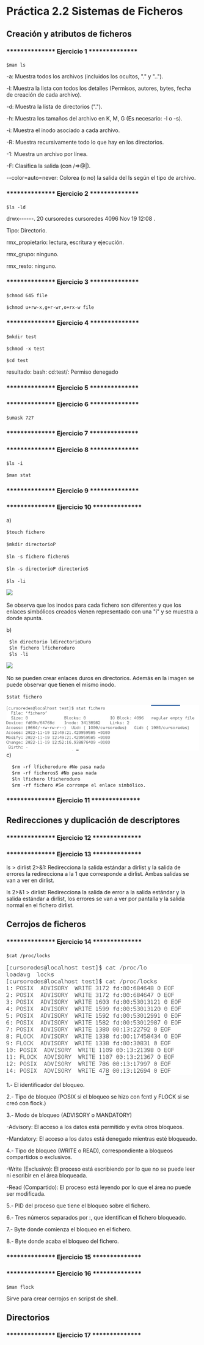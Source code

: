 # Práctica 2.2 Sistemas de Ficheros

## Creación y atributos de ficheros

### ************** Ejercicio 1 **************

`$man ls`

-a: Muestra todos los archivos (incluidos los ocultos, "." y "..").

-l: Muestra la lista con todos los detalles (Permisos, autores, bytes, fecha de creación de cada archivo).

-d: Muestra la lista de directorios (".").

-h: Muestra los tamaños del archivo en K, M, G (Es necesario: -l o -s).

-i: Muestra el inodo asociado a cada archivo.

-R: Muestra recursivamente todo lo que hay en los directorios.

-1: Muestra un archivo por línea.

-F: Clasifica la salida (con /=>@|).

--color=auto=never: Colorea (o no) la salida del ls según el tipo de archivo.

### ************** Ejercicio 2 **************

`$ls -ld`

drwx------. 20 cursoredes cursoredes 4096 Nov 19 12:08 .

Tipo: Directorio.

rmx_propietario: lectura, escritura y ejecución.

rmx_grupo: ninguno.

rmx_resto: ninguno.

### ************** Ejercicio 3 **************

`$chmod 645 file`

 `$chmod u+rw-x,g+r-wr,o+rx-w file` 
 
### ************** Ejercicio 4 **************
 
 `$mkdir test`
 
 `$chmod -x test`
 
 `$cd test`
 
 resultado: bash: cd:test/: Permiso denegado
 
### ************** Ejercicio 5 **************


### ************** Ejercicio 6 **************
 
 `$umask 727`
 
### ************** Ejercicio 7 **************
 
 
### ************** Ejercicio 8 **************
 
 `$ls -i`
 
  `$man stat`
  
### ************** Ejercicio 9 **************
  
  
### ************** Ejercicio 10 **************

  a) 
    
    $touch fichero
    
    $mkdir directorioP
    
    $ln -s fichero ficheroS
    
    $ln -s directorioP directorioS
    
    $ls -li
    
   <img src="ejercicio10.png">
   
   Se observa que los inodos para cada fichero son diferentes y que los enlaces simbólicos creados vienen representado con una "i" y se muestra a donde apunta.
 
  b)
     
     $ln directorio ldirectorioDuro
     $ln fichero lficheroduro
     $ls -li
     
   <img src="ejercicio10B.png">
   
   No se pueden crear enlaces duros en directorios. Además en la imagen se puede observar que tienen el mismo inodo.
   
   `$stat fichero`
   
   <img src="stat.png">
  c)

      $rm -rf lficheroduro #No pasa nada
      $rm -rf ficherosS #No pasa nada
      $ln lfichero lficheroduro
      $rm -rf fichero #Se corrompe el enlace simbólico.
      
   
### ************** Ejercicio 11 **************
      
##  Redirecciones y duplicación de descriptores

### ************** Ejercicio 12 **************


### ************** Ejercicio 13 **************


ls > dirlist 2>&1: Redirecciona la salida estándar a dirlist y la salida de errores la redirecciona a la 1 que corresponde a dirlist. Ambas salidas se van a ver en dirlist.

ls 2>&1 > dirlist: Redirecciona la salida de error a la salida estándar y la salida estándar a dirlist, los errores se van a ver por pantalla y la salida normal en el fichero dirlist.

##  Cerrojos de ficheros

### ************** Ejercicio 14 **************

`$cat /proc/locks`

<img src="locks.png">

1.- El identificador del bloqueo.

2.- Tipo de bloqueo (POSIX si el bloqueo se hizo con fcntl y FLOCK si se creó con flock.)

3.- Modo de bloqueo (ADVISORY o MANDATORY)

-Advisory: El acceso a los datos está permitido y evita otros bloqueos.

-Mandatory: El acceso a los datos está denegado mientras esté bloqueado.

4.- Tipo de bloqueo (WRITE o READ), correspondiente a bloqueos compartidos o exclusivos.

-Write (Exclusivo): El proceso está escribiendo por lo que no se puede leer ni escribir en el área bloqueada.

-Read (Compartido): El proceso está leyendo por lo que el área no puede ser modificada.

5.- PID del proceso que tiene el bloqueo sobre el fichero.

6.- Tres números separados por :, que identifican el fichero bloqueado.

7.- Byte donde comienza el bloqueo en el fichero.

8.- Byte donde acaba el bloqueo del fichero.

### ************** Ejercicio 15 **************


### ************** Ejercicio 16 **************

`$man flock`

Sirve para crear cerrojos en scripst de shell.

##  Directorios

### ************** Ejercicio 17 **************
